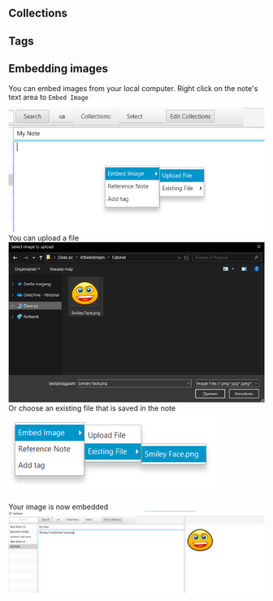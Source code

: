 ## Collections


## Tags


## Embedding images
You can embed images from your local computer. Right click on the note's text area to `Embed Image`
![alt text](image.png)
You can upload a file
![Open Image](UploadImage.png)
Or choose an existing file that is saved in the note
![alt text](image-1.png)

Your image is now embedded
![alt text](image-2.png)